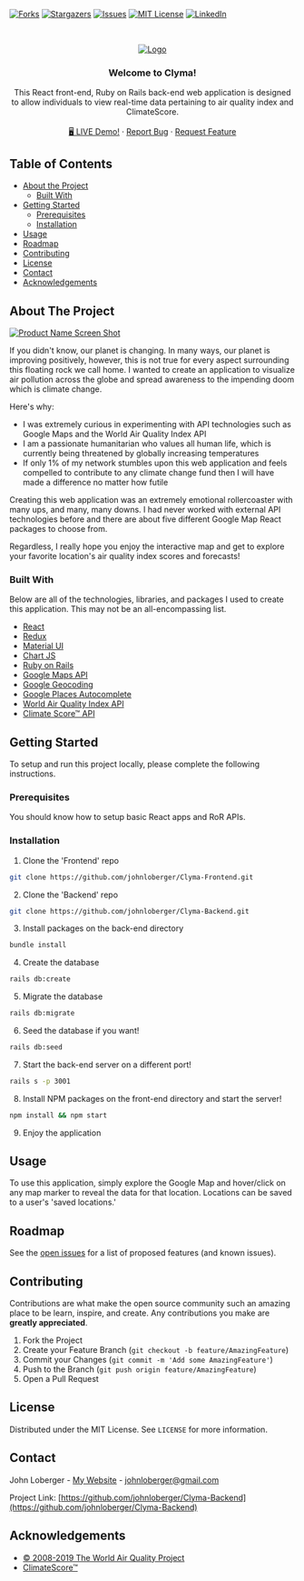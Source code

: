 <!-- PROJECT SHIELDS -->

[![Forks][forks-shield]][forks-url]
[![Stargazers][stars-shield]][stars-url]
[![Issues][issues-shield]][issues-url]
[![MIT License][license-shield]][license-url]
[![LinkedIn][linkedin-shield]][linkedin-url]


<!-- PROJECT LOGO -->
<br />
<p align="center">
  <a href="https://github.com/johnloberger/Clyma-Backend">
    <img src="https://media.giphy.com/media/VI2UC13hwWin1MIfmi/giphy.gif" alt="Logo">
  </a>

  <h3 align="center">Welcome to Clyma!</h3>

  <p align="center">
    This React front-end, Ruby on Rails back-end web application is designed to allow individuals to view real-time data pertaining to air quality index and ClimateScore. 
    <br />
    <br />
    <a href="https://clyma.netlify.app">🖥️ LIVE Demo!</a>
    ·
    <a href="https://github.com/johnloberger/Clyma-Backend/issues">Report Bug</a>
    ·
    <a href="https://github.com/johnloberger/Clyma-Backend/issues">Request Feature</a>
  </p>
</p>



<!-- TABLE OF CONTENTS -->
## Table of Contents

* [About the Project](#about-the-project)
  * [Built With](#built-with)
* [Getting Started](#getting-started)
  * [Prerequisites](#prerequisites)
  * [Installation](#installation)
* [Usage](#usage)
* [Roadmap](#roadmap)
* [Contributing](#contributing)
* [License](#license)
* [Contact](#contact)
* [Acknowledgements](#acknowledgements)



<!-- ABOUT THE PROJECT -->
## About The Project

[![Product Name Screen Shot][product-screenshot]](https://i.imgur.com/9DtnaKz.png)

If you didn't know, our planet is changing. In many ways, our planet is improving positively, however, this is not true for every aspect surrounding this floating rock we call home. I wanted to create an application to visualize air pollution across the globe and spread awareness to the impending doom which is climate change.

Here's why:
* I was extremely curious in experimenting with API technologies such as Google Maps and the World Air Quality Index API
* I am a passionate humanitarian who values all human life, which is currently being threatened by globally increasing temperatures
* If only 1% of my network stumbles upon this web application and feels compelled to contribute to any climate change fund then I will have made a difference no matter how futile

Creating this web application was an extremely emotional rollercoaster with many ups, and many, many downs. I had never worked with external API technologies before and there are about five different Google Map React packages to choose from.

Regardless, I really hope you enjoy the interactive map and get to explore your favorite location's air quality index scores and forecasts!

### Built With
Below are all of the technologies, libraries, and packages I used to create this application. This may not be an all-encompassing list.
* [React](https://reactjs.org/)
* [Redux](https://redux.js.org/)
* [Material UI](https://material-ui.com/)
* [Chart JS](https://www.npmjs.com/package/react-chartjs-2)
* [Ruby on Rails](https://rubyonrails.org/)
* [Google Maps API](https://www.npmjs.com/package/google-maps-react)
* [Google Geocoding](https://developers.google.com/maps/documentation/geocoding/overview)
* [Google Places Autocomplete](https://developers.google.com/places/web-service/autocomplete)
* [World Air Quality Index API](https://aqicn.org/api/)
* [Climate Score™ API](https://rapidapi.com/sameckhouse/api/climate-score)



<!-- GETTING STARTED -->
## Getting Started

To setup and run this project locally, please complete the following instructions.

### Prerequisites

You should know how to setup basic React apps and RoR APIs.

### Installation

1. Clone the 'Frontend' repo
```sh
git clone https://github.com/johnloberger/Clyma-Frontend.git
```
2. Clone the 'Backend' repo
```sh
git clone https://github.com/johnloberger/Clyma-Backend.git
```
3. Install packages on the back-end directory
```sh
bundle install
```
4. Create the database
```sh
rails db:create
```
5. Migrate the database
```sh
rails db:migrate
```
6. Seed the database if you want!
```sh
rails db:seed
```
7. Start the back-end server on a different port!
```sh
rails s -p 3001
```
8. Install NPM packages on the front-end directory and start the server!
```sh
npm install && npm start
```
9. Enjoy the application



<!-- USAGE EXAMPLES -->
## Usage

To use this application, simply explore the Google Map and hover/click on any map marker to reveal the data for that location. Locations can be saved to a user's 'saved locations.'


<!-- ROADMAP -->
## Roadmap

See the [open issues](https://github.com/johnloberger/Clyma-Backend/issues) for a list of proposed features (and known issues).



<!-- CONTRIBUTING -->
## Contributing

Contributions are what make the open source community such an amazing place to be learn, inspire, and create. Any contributions you make are **greatly appreciated**.

1. Fork the Project
2. Create your Feature Branch (`git checkout -b feature/AmazingFeature`)
3. Commit your Changes (`git commit -m 'Add some AmazingFeature'`)
4. Push to the Branch (`git push origin feature/AmazingFeature`)
5. Open a Pull Request



<!-- LICENSE -->
## License

Distributed under the MIT License. See `LICENSE` for more information.



<!-- CONTACT -->
## Contact

John Loberger - [My Website](https://jloberger.com) - johnloberger@gmail.com

Project Link: [https://github.com/johnloberger/Clyma-Backend](https://github.com/johnloberger/Clyma-Backend)



<!-- ACKNOWLEDGEMENTS -->
## Acknowledgements
* [© 2008-2019 The World Air Quality Project](https://aqicn.org/faq/)
* [ClimateScore™](https://climatescore.com/)



<!-- MARKDOWN LINKS & IMAGES -->
<!-- https://www.markdownguide.org/basic-syntax/#reference-style-links -->

[forks-shield]: https://img.shields.io/github/forks/johnloberger/Clyma-Backend.svg?style=flat-square
[forks-url]: https://github.com/johnloberger/Clyma-Backend/network/members
[stars-shield]: https://img.shields.io/github/stars/johnloberger/Clyma-Backend.svg?style=flat-square
[stars-url]: https://github.com/johnloberger/Clyma-Backend/stargazers
[issues-shield]: https://img.shields.io/github/issues/johnloberger/Clyma-Backend.svg?style=flat-square
[issues-url]: https://github.com/johnloberger/Clyma-Backend/issues
[license-shield]: https://img.shields.io/badge/License-MIT-green.svg
[license-url]: https://github.com/johnloberger/Clyma-Backend/blob/master/LICENSE.txt
[linkedin-shield]: https://img.shields.io/badge/-LinkedIn-black.svg?style=flat-square&logo=linkedin&colorB=555
[linkedin-url]: https://linkedin.com/in/johnloberger
[product-screenshot]: https://i.imgur.com/9DtnaKz.png


